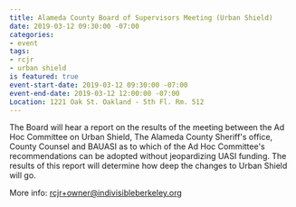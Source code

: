 ```yaml
---
title: Alameda County Board of Supervisors Meeting (Urban Shield)
date: 2019-03-12 09:30:00 -07:00
categories:
- event
tags:
- rcjr
- urban shield
is featured: true
event-start-date: 2019-03-12 09:30:00 -07:00
event-end-date: 2019-03-12 12:00:00 -07:00
Location: 1221 Oak St. Oakland - 5th Fl. Rm. 512
---
```


The Board will hear a report on the results of the meeting between the Ad Hoc Committee on Urban Shield, The Alameda County Sheriff's office, County Counsel and BAUASI as to which of the Ad Hoc Committee's recommendations can be adopted without jeopardizing UASI funding. The results of this report will determine how deep the changes to Urban Shield will go. 

More info: rcjr+owner@indivisibleberkeley.org
